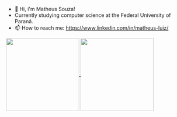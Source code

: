 - 👋 Hi, i'm Matheus Souza!
- Currently studying computer science at the Federal University of Paraná.
- 📫 How to reach me: https://www.linkedin.com/in/matheus-luiz/

<a href="https://github.com/anuraghazra/github-readme-stats">
  <img height=200 align="center" src="https://github-readme-stats.vercel.app/api?username=devmatheussouza&show_icons=true&theme=transparent&hide_rank=true" />
</a>
<a href="https://github.com/anuraghazra/convoychat">
  <img height=200 align="center" src="https://github-readme-stats.vercel.app/api/top-langs?username=devmatheussouza&layout=compact&theme=transparent&langs_count=8&card_width=320" />
</a>
